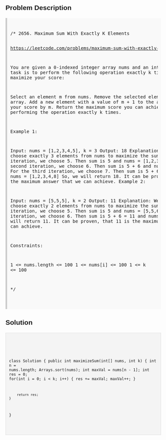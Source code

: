 <style>
  body { font-family: Arial, sans-serif; }
  .container { max-width: 100%; margin: 0 auto; padding: 10px; }
  .comment-block { background-color: #f9f9f9; padding: 10px; border-left: 5px solid #ccc; max-width: 100%; margin: 20px auto; overflow-wrap: break-word; white-space: pre-wrap; }
  .code-block { background-color: #f4f4f4; padding: 10px; border: 1px solid #ddd; max-width: 100%; margin: 20px auto; overflow-wrap: break-word; white-space: pre-wrap; }
</style>

<div class='container'>
<h2>Problem Description</h2>
<div class='comment-block'>
<pre>
/* 2656. Maximum Sum With Exactly K Elements

https://leetcode.com/problems/maximum-sum-with-exactly-k-elements/description/

You are given a 0-indexed integer array nums and an integer k. 
Your task is to perform the following operation exactly k times in order to 
maximize your score:

Select an element m from nums.
Remove the selected element m from the array.
Add a new element with a value of m + 1 to the array.
Increase your score by m.
Return the maximum score you can achieve after performing the operation exactly k times.

 

Example 1:

Input: nums = [1,2,3,4,5], k = 3
Output: 18
Explanation: We need to choose exactly 3 elements from nums to maximize the sum.
For the first iteration, we choose 5. Then sum is 5 and nums = [1,2,3,4,6]
For the second iteration, we choose 6. Then sum is 5 + 6 and nums = [1,2,3,4,7]
For the third iteration, we choose 7. Then sum is 5 + 6 + 7 = 18 and nums = [1,2,3,4,8]
So, we will return 18.
It can be proven, that 18 is the maximum answer that we can achieve.
Example 2:

Input: nums = [5,5,5], k = 2
Output: 11
Explanation: We need to choose exactly 2 elements from nums to maximize the sum.
For the first iteration, we choose 5. Then sum is 5 and nums = [5,5,6]
For the second iteration, we choose 6. Then sum is 5 + 6 = 11 and nums = [5,5,7]
So, we will return 11.
It can be proven, that 11 is the maximum answer that we can achieve.
 

Constraints:

1 <= nums.length <= 100
1 <= nums[i] <= 100
1 <= k <= 100

*/
</pre>
</div>

<h2>Solution</h2>
<div class='code-block'>
<pre><code class='language-java'>

class Solution {
    public int maximizeSum(int[] nums, int k) {
        int n = nums.length;
        Arrays.sort(nums);
        int maxVal = nums[n - 1];
        int res = 0;
        for(int i = 0; i < k; i++) {
            res += maxVal;
            maxVal++;
        }

        return res;
    }
}</code></pre>
</div>
</div>
